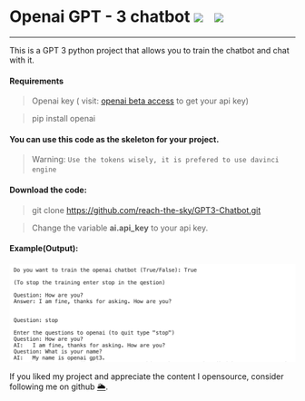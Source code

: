 <h1> Openai GPT - 3 chatbot <img src="https://www.freepngimg.com/download/android/72537-icons-python-programming-computer-social-tutorial.png" width= "70"> &nbsp; <img src="https://cdn.iconscout.com/icon/premium/png-512-thumb/openai-1523664-1290202.png" width= "70"> </h1>

---

This is a GPT 3 python project that allows you to train the chatbot and chat with it.

#### Requirements
> Openai key ( visit: [openai beta access](https://beta.openai.com) to get your api key)

> pip install openai

#### You can use this code as the skeleton for your project.

> Warning: `Use the tokens wisely, it is prefered to use davinci engine`

#### Download the code:

> git clone https://github.com/reach-the-sky/GPT3-Chatbot.git

> Change the variable __ai.api_key__ to your api key. 

#### Example(Output):
![Output](Openai-gpt3-chatbot-output.png)

If you liked my project and appreciate the content I opensource, consider following me on github [🌥](https://github.com/reach-the-sky).
